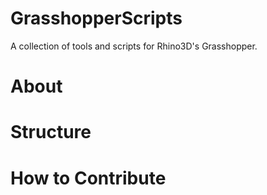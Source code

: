 # GrasshopperScripts
A collection of tools and scripts for Rhino3D's Grasshopper. 

# About 

# Structure

# How to Contribute

